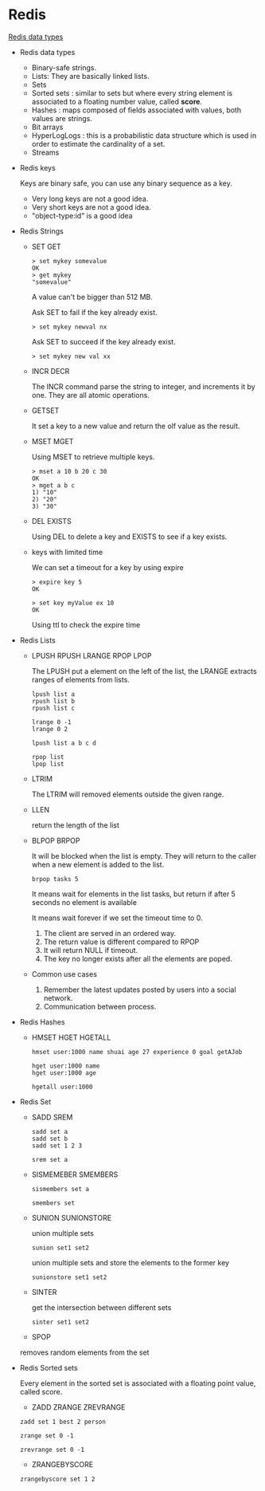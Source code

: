 # Redis
[Redis data types](https://redis.io/topics/data-types-intro)
- Redis data types
    
    - Binary-safe strings.
    - Lists: They are basically linked lists.
    - Sets
    - Sorted sets : similar to sets but where every string element is 
    associated to a floating number value, called **score**. 
    - Hashes : maps composed of fields associated with values, both values
    are strings.
    - Bit arrays
    - HyperLogLogs : this is a probabilistic data structure which is used
    in order to estimate the cardinality of a set.
    - Streams
    
- Redis keys
    
    Keys are binary safe, you can use any binary sequence as a key.
    
    - Very long keys are not a good idea.
    - Very short keys are not a good idea.
    - "object-type:id" is a good idea
    
- Redis Strings
    
    - SET GET
        ```
        > set mykey somevalue
        OK
        > get mykey
        "somevalue"
        ```
        
        A value can't be bigger than 512 MB.
        
        Ask SET to fail if the key already exist.
        ```
        > set mykey newval nx
        ```
        Ask SET to succeed if the key already exist.
        ```
        > set mykey new val xx
        ```
    - INCR DECR
        
        The INCR command parse the string to integer, and increments it by one.
        They are all atomic operations.
    - GETSET
        
        It set a key to a new value and return the olf value as the result.
        
    - MSET MGET
        
        Using MSET to retrieve multiple keys.
        ```
        > mset a 10 b 20 c 30
        OK
        > mget a b c
        1) "10"
        2) "20"
        3) "30"
        ```
        
    - DEL EXISTS
        
        Using DEL to delete a key and EXISTS to see if a key exists.
    - keys with limited time
        
        We can set a timeout for a key by using expire
        ```
        > expire key 5
        OK
        
        > set key myValue ex 10
        OK
        ```
        Using ttl to check the expire time
        
- Redis Lists
    
    - LPUSH RPUSH LRANGE RPOP LPOP  
        
        The LPUSH put a element on the left of the list, the LRANGE extracts
         ranges of elements from lists.
         ```
         lpush list a
         rpush list b
         rpush list c
         
         lrange 0 -1
         lrange 0 2
         
         lpush list a b c d
         
         rpop list
         lpop list
         ```
    - LTRIM
        
        The LTRIM will removed elements outside the given range.
        
    - LLEN
        
        return the length of the list    
        
    - BLPOP BRPOP
        
        It will be blocked when the list is empty. They will return to the caller
        when a new element is added to the list.
        ```
        brpop tasks 5
        ```
        It means wait for elements in the list tasks, 
        but return if after 5 seconds no element is available
        
        It means wait forever if we set the timeout time to 0.
        
        1. The client are served in an ordered way.
        2. The return value is different compared to RPOP
        3. It will return NULL if timeout.
        4. The key no longer exists after all the elements are poped.
        
    - Common use cases
        
        1. Remember the latest updates posted by users into a social network.
        2. Communication between process.    
        
- Redis Hashes
    
    - HMSET HGET HGETALL
        
        ```
        hmset user:1000 name shuai age 27 experience 0 goal getAJob
        
        hget user:1000 name
        hget user:1000 age
        
        hgetall user:1000
        ```
    
    
- Redis Set
    
    - SADD SREM
        
        ```
        sadd set a
        sadd set b
        sadd set 1 2 3
        
        srem set a
        ```
        
    - SISMEMEBER SMEMBERS
        
        ```
        sismembers set a
        
        smembers set
        ```
        
    - SUNION SUNIONSTORE
        
        union multiple sets
        
        ```
        sunion set1 set2
        ```
        
        union multiple sets and store the elements to the former key
        ```
        sunionstore set1 set2
        ```
    - SINTER
        
        get the intersection between different sets
        
        ```
        sinter set1 set2
        ```
        
    - SPOP
     
     removes random elements from the set
     
- Redis Sorted sets

    Every element in the sorted set is associated with a floating point value,
    called score.
    
    - ZADD ZRANGE ZREVRANGE
    ```
    zadd set 1 best 2 person
    
    zrange set 0 -1
    
    zrevrange set 0 -1
    ```
    
    - ZRANGEBYSCORE
    ```
    zrangebyscore set 1 2
    ```
    